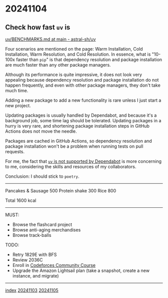 <head><meta name="viewport" content="width=device-width, initial-scale=1.0, user-scalable=yes" /><meta charset="UTF-8"></head>

# 20241104

## Check how fast `uv` is

[uv/BENCHMARKS.md at main - astral-sh/uv](https://github.com/astral-sh/uv/blob/main/BENCHMARKS.md)

Four scenarios are mentioned on the page: Warm Installation, Cold Installation, Warm Resolution, and Cold Resolution. In essence, what is "10-100x faster than `pip`" is that dependency resolution and package installation are much faster than any other package managers.

Although its performance is quite impressive, it does not look very appealing because dependency resolution and package installation do not happen frequently, and even with other package managers, they don\'t take much time. 

Adding a new package to add a new functionality is rare unless I just start a new project.

Updating packages is usually handled by Dependabot, and because it\'s a background job, some time lag should be tolerated. Updating packages in a hurry is very rare, and shortening package installation steps in GitHub Actions does not move the needle.

Packages are cached in GitHub Actions, so dependency resolution and package installation won\'t be a problem when running tests on pull requests.

For me, the fact that [`uv` is not supported by Dependabot](20241101.html) is more concerning to me, considering the skills and resources of my collaborators.

Conclusion: I should stick to `poetry`.

---

Pancakes & Sausage 500
Protein shake 300
Rice 800

Total 1600 kcal

---

MUST:

- Browse the flashcard project
- Browse anti-aging merchandises
- Browse track-balls

TODO:

- Retry 1829E with BFS
- Review 2036C
- Enroll in [Codeforces Community Course](https://codeforces.com/edu/courses)
- Upgrade the Amazon Lightsail plan (take a snapshot, create a new instance, and migrate)

---

[index](../../index.html)
[20241103](20241103.html)
[20241105](20241105.html)
